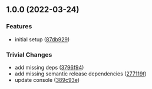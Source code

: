 ## 1.0.0 (2022-03-24)


### Features

* initial setup ([87db929](https://github.com/mpetrunic/npm-automatic-release/commit/87db9293491c8d0d3c0ddae3dccbaf0c7d45d147))


### Trivial Changes

* add missing deps ([3796f94](https://github.com/mpetrunic/npm-automatic-release/commit/3796f94ae80e6f7792e53d2ccbbd306d52297978))
* add missing semantic release dependencies ([277119f](https://github.com/mpetrunic/npm-automatic-release/commit/277119fabbea976e752d62b330e576403015ac9c))
* update console ([389c93e](https://github.com/mpetrunic/npm-automatic-release/commit/389c93e65eef167d9793c62ba3c2667e607a643c))
